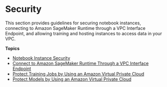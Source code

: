 # Security<a name="security"></a>

This section provides guidelines for securing notebook instances, connecting to Amazon SageMaker Runtime through a VPC Interface Endpoint, and allowing training and hosting instances to access data in your VPC\.

**Topics**
+ [Notebook Instance Security](appendix-additional-considerations.md)
+ [Connect to Amazon SageMaker Runtime Through a VPC Interface Endpoint](interface-vpc-endpoint.md)
+ [Protect Training Jobs by Using an Amazon Virtual Private Cloud](train-vpc.md)
+ [Protect Models by Using an Amazon Virtual Private Cloud](host-vpc.md)